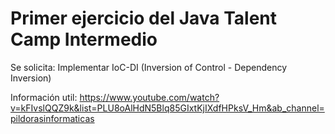 # Primer ejercicio del Java Talent Camp Intermedio

Se solicita: Implementar IoC-DI (Inversion of Control - Dependency Inversion)

Información util: https://www.youtube.com/watch?v=kFIvslQQZ9k&list=PLU8oAlHdN5Blq85GIxtKjIXdfHPksV_Hm&ab_channel=pildorasinformaticas
